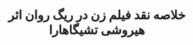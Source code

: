 ---
layout: tag
title: "خلاصه نقد فیلم زن در ریگ روان اثر هیروشی تشیگاهارا"
tag: خلاصه-نقد-فیلم-زن-در-ریگ-روان-اثر-هیروشی-تشیگاهارا
---
